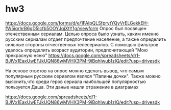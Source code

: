# hw3
https://docs.google.com/forms/d/e/1FAIpQLSfprytYQyVrELGekkEH-fW5iqrhrB6gD5Icfb5OOYJqjXtY1g/viewform
Опрос был посвящен отечественным сериалам. 
Целью опроса было узнать, каким именно русским сериалам отдает предпочтение население, а также определить сильные стороны отчественных телесериалов.
С помощью фильтров удалось определить возраст аудитории, предпочитающей "Мою прекрасную няню"
https://docs.google.com/spreadsheets/d/1-BJlVx1EaxUwEFJkUQN86wMVHX3PM-9iBqhIwub1zIQ/edit?usp=drivesdk

На основе ответов на опрос можно сделать вывод, что самым популярным русским сериалом являся "Папины дочки". Также можно выяснить,что среди геров сериала наибольшей популярностью пользуется Даша. Эти даные нашли отражение в диаграмах 

https://docs.google.com/spreadsheets/d/1-BJlVx1EaxUwEFJkUQN86wMVHX3PM-9iBqhIwub1zIQ/edit?usp=drivesdk
